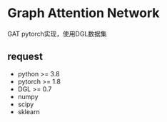 # Graph Attention Network
GAT pytorch实现，使用DGL数据集

## request
* python >= 3.8
* pytorch >= 1.8
* DGL >= 0.7
* numpy
* scipy
* sklearn
